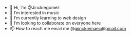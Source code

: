 - 👋 Hi, I’m @Jinckiegomez
- 👀 I’m interested in music
- 🌱 I’m currently learning to web design
- 💞️ I’m looking to collaborate on everyone here
- 📫 How to reach me email me @gjinckiemaec@gmail.com

<!---
Jinckiegomez/Jinckiegomez is a ✨ special ✨ repository because its `README.md` (this file) appears on your GitHub profile.
You can click the Preview link to take a look at your changes.
--->
